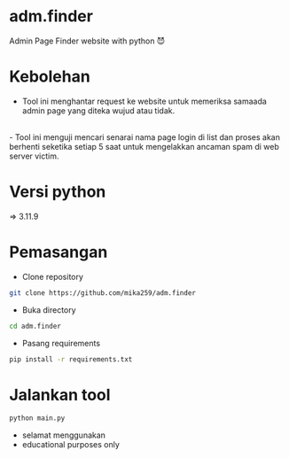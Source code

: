 # adm.finder
Admin Page Finder website with python 😈

# Kebolehan
- Tool ini menghantar request ke website untuk memeriksa samaada admin page yang diteka wujud atau tidak.
<br/>
- Tool ini menguji mencari senarai nama page login di list dan proses akan berhenti seketika setiap 5 saat untuk mengelakkan ancaman spam di web server victim.

# Versi python
=> 3.11.9

# Pemasangan
- Clone repository
```bash
git clone https://github.com/mika259/adm.finder
```

- Buka directory
```bash
cd adm.finder
```

- Pasang requirements
```bash
pip install -r requirements.txt
```

# Jalankan tool
```bash
python main.py
```

- selamat menggunakan
- educational purposes only
